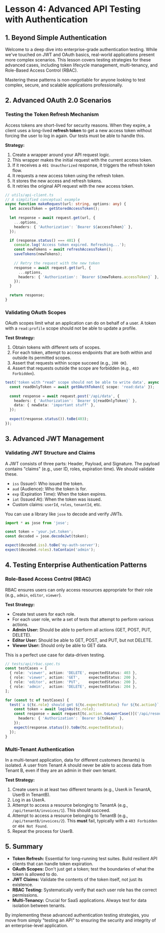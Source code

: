 # Lesson 4: Advanced API Testing with Authentication

## 1. Beyond Simple Authentication

Welcome to a deep dive into enterprise-grade authentication testing. While we've touched on JWT and OAuth basics, real-world applications present more complex scenarios. This lesson covers testing strategies for these advanced cases, including token lifecycle management, multi-tenancy, and Role-Based Access Control (RBAC).

Mastering these patterns is non-negotiable for anyone looking to test complex, secure, and scalable applications professionally.

## 2. Advanced OAuth 2.0 Scenarios

### Testing the Token Refresh Mechanism

Access tokens are short-lived for security reasons. When they expire, a client uses a long-lived **refresh token** to get a new access token without forcing the user to log in again. Our tests must be able to handle this.

**Strategy:**
1.  Create a wrapper around your API request logic.
2.  This wrapper makes the initial request with the current access token.
3.  If it receives a `401 Unauthorized` response, it triggers the refresh token flow.
4.  It requests a new access token using the refresh token.
5.  It stores the new access and refresh tokens.
6.  It retries the original API request with the new access token.

```typescript
// utils/api-client.ts
// A simplified conceptual example
async function makeRequest(url: string, options: any) {
  let accessToken = getStoredAccessToken();
  
  let response = await request.get(url, {
    ...options,
    headers: { 'Authorization': `Bearer ${accessToken}` },
  });

  if (response.status() === 401) {
    console.log('Access token expired. Refreshing...');
    const newTokens = await refreshAccessToken();
    saveTokens(newTokens);
    
    // Retry the request with the new token
    response = await request.get(url, {
      ...options,
      headers: { 'Authorization': `Bearer ${newTokens.accessToken}` },
    });
  }
  
  return response;
}
```

### Validating OAuth Scopes

OAuth scopes limit what an application can do on behalf of a user. A token with a `read:profile` scope should not be able to update a profile.

**Test Strategy:**
1.  Obtain tokens with different sets of scopes.
2.  For each token, attempt to access endpoints that are both within and outside its permitted scopes.
3.  Assert that requests within scope succeed (e.g., `200 OK`).
4.  Assert that requests outside the scope are forbidden (e.g., `403 Forbidden`).

```typescript
test('token with "read" scope should not be able to write data', async ({ request }) => {
  const readOnlyToken = await getOAuthToken({ scope: 'read:data' });
  
  const response = await request.post('/api/data', {
    headers: { 'Authorization': `Bearer ${readOnlyToken}` },
    data: { newData: 'important stuff' },
  });
  
  expect(response.status()).toBe(403);
});
```

## 3. Advanced JWT Management

### Validating JWT Structure and Claims

A JWT consists of three parts: Header, Payload, and Signature. The payload contains "claims" (e.g., user ID, roles, expiration time). We should validate these.

-   `iss` (Issuer): Who issued the token.
-   `aud` (Audience): Who the token is for.
-   `exp` (Expiration Time): When the token expires.
-   `iat` (Issued At): When the token was issued.
-   Custom claims: `userId`, `roles`, `tenantId`, etc.

You can use a library like `jose` to decode and verify JWTs.

```typescript
import * as jose from 'jose';

const token = 'your.jwt.token';
const decoded = jose.decodeJwt(token);

expect(decoded.iss).toBe('my-auth-server');
expect(decoded.roles).toContain('admin');
```

## 4. Testing Enterprise Authentication Patterns

### Role-Based Access Control (RBAC)

RBAC ensures users can only access resources appropriate for their role (e.g., `admin`, `editor`, `viewer`).

**Test Strategy:**
-   Create test users for each role.
-   For each user role, write a set of tests that attempt to perform various actions.
-   **Admin User:** Should be able to perform all actions (GET, POST, PUT, DELETE).
-   **Editor User:** Should be able to GET, POST, and PUT, but not DELETE.
-   **Viewer User:** Should only be able to GET data.

This is a perfect use case for data-driven testing.

```typescript
// tests/api/rbac.spec.ts
const testCases = [
  { role: 'viewer', action: 'DELETE', expectedStatus: 403 },
  { role: 'viewer', action: 'GET',    expectedStatus: 200 },
  { role: 'editor', action: 'PUT',    expectedStatus: 200 },
  { role: 'admin',  action: 'DELETE', expectedStatus: 204 },
];

for (const tc of testCases) {
  test(`a ${tc.role} should get ${tc.expectedStatus} for ${tc.action}`, async ({ request }) => {
    const token = await loginAs(tc.role);
    const response = await request[tc.action.toLowerCase()]('/api/resource/123', {
      headers: { 'Authorization': `Bearer ${token}` },
    });
    expect(response.status()).toBe(tc.expectedStatus);
  });
}
```

### Multi-Tenant Authentication

In a multi-tenant application, data for different customers (tenants) is isolated. A user from Tenant A should never be able to access data from Tenant B, even if they are an admin in their own tenant.

**Test Strategy:**
1.  Create users in at least two different tenants (e.g., UserA in TenantA, UserB in TenantB).
2.  Log in as UserA.
3.  Attempt to access a resource belonging to TenantA (e.g., `/api/tenantA/invoices/1`). This should succeed.
4.  Attempt to access a resource belonging to TenantB (e.g., `/api/tenantB/invoices/2`). This **must** fail, typically with a `403 Forbidden` or `404 Not Found`.
5.  Repeat the process for UserB.

## 5. Summary

-   **Token Refresh:** Essential for long-running test suites. Build resilient API clients that can handle token expiration.
-   **OAuth Scopes:** Don't just get a token; test the boundaries of what the token is allowed to do.
-   **JWT Claims:** Validate the contents of the token itself, not just its existence.
-   **RBAC Testing:** Systematically verify that each user role has the correct permissions.
-   **Multi-Tenancy:** Crucial for SaaS applications. Always test for data isolation between tenants.

By implementing these advanced authentication testing strategies, you move from simply "testing an API" to ensuring the security and integrity of an enterprise-level application.